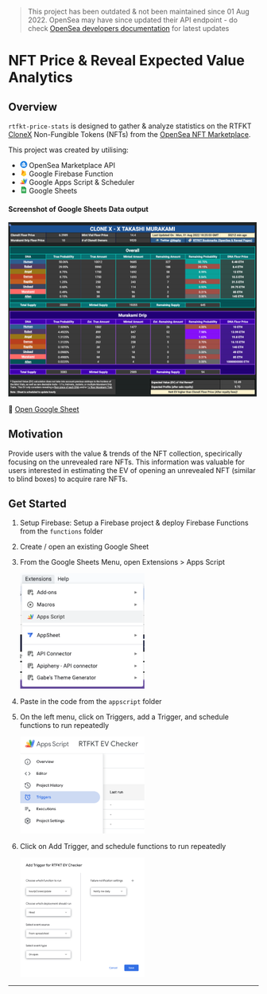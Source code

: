 > This project has been outdated & not been maintained since 01 Aug 2022. OpenSea may have since updated their API endpoint - do check [OpenSea developers documentation](https://docs.opensea.io/) for latest updates

# NFT Price & Reveal Expected Value Analytics

## Overview
`rtfkt-price-stats` is designed to gather & analyze statistics on the RTFKT [CloneX](https://opensea.io/collection/clonex) Non-Fungible Tokens (NFTs) from the [OpenSea NFT Marketplace](https://opensea.io/).

This project was created by utilising:

* <img src="images/logo-opensea.png" width="14"/> OpenSea Marketplace API
* <img src="images/logo-firebase.png" width="14"/> Google Firebase Function
* <img src="images/logo-appsscript.png" width="14"/> Google Apps Script & Scheduler
* <img src="images/logo-googlesheets.png" width="14"/> Google Sheets

#### Screenshot of Google Sheets Data output
<img src="images/screenshot-dark.png" width="500"/>

🔗 [Open Google Sheet](https://docs.google.com/spreadsheets/d/1tGINKj_7WAxzGtTDWcfPwEcb5M3ww12zQAxvrHQ68Fg/view?usp=sharing)

## Motivation

Provide users with the value & trends of the NFT collection, specirically focusing on the unrevealed rare NFTs. This information was valuable for users interested in estimating the EV of opening an unrevealed NFT (similar to blind boxes) to acquire rare NFTs.

## Get Started

1. Setup Firebase: Setup a Firebase project & deploy Firebase Functions from the `functions` folder

2. Create / open an existing Google Sheet 

3. From the Google Sheets Menu, open Extensions > Apps Script
 
    <img src="images/appscript-extension.png" width="250"/>

4. Paste in the code from the `appscript` folder

5. On the left menu, click on Triggers, add a Trigger, and schedule functions to run repeatedly

    <img src="images/appscript-triggers.png" width="250"/>

5. Click on Add Trigger, and schedule functions to run repeatedly

    <img src="images/appscript-addtrigger.png" width="250"/>

---
